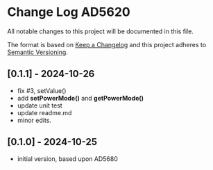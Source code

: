 # Change Log AD5620

All notable changes to this project will be documented in this file.

The format is based on [Keep a Changelog](http://keepachangelog.com/)
and this project adheres to [Semantic Versioning](http://semver.org/).


## [0.1.1] - 2024-10-26
- fix #3, setValue()
- add **setPowerMode()** and **getPowerMode()**
- update unit test
- update readme.md
- minor edits.


## [0.1.0] - 2024-10-25
- initial version, based upon AD5680

